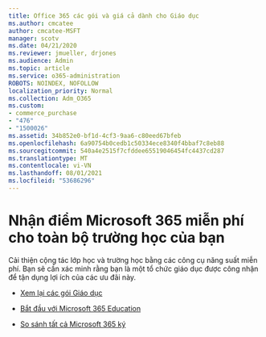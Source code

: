 ```yaml
---
title: Office 365 các gói và giá cả dành cho Giáo dục
ms.author: cmcatee
author: cmcatee-MSFT
manager: scotv
ms.date: 04/21/2020
ms.reviewer: jmueller, drjones
ms.audience: Admin
ms.topic: article
ms.service: o365-administration
ROBOTS: NOINDEX, NOFOLLOW
localization_priority: Normal
ms.collection: Adm_O365
ms.custom:
- commerce_purchase
- "476"
- "1500026"
ms.assetid: 34b852e0-bf1d-4cf3-9aa6-c80eed67bfeb
ms.openlocfilehash: 6a90754b0cedb1c50334ece8340f4bbaf7c8eb88
ms.sourcegitcommit: 540a4e2515f7cfddee65519046454fc4437cd287
ms.translationtype: MT
ms.contentlocale: vi-VN
ms.lasthandoff: 08/01/2021
ms.locfileid: "53686296"
---
```

# <a name="get-microsoft-365-free-for-your-entire-school"></a>Nhận điểm Microsoft 365 miễn phí cho toàn bộ trường học của bạn

Cải thiện cộng tác lớp học và trường học bằng các công cụ năng suất miễn phí. Bạn sẽ cần xác minh rằng bạn là một tổ chức giáo dục được công nhận để tận dụng lợi ích của các ưu đãi này.
  
- [Xem lại các gói Giáo dục](https://products.office.com/academic/compare-office-365-education-plans)

- [Bắt đầu với Microsoft 365 Education](https://support.office.com/article/get-started-with-office-365-education-ab02abe5-a1ee-458c-b749-5b44416ccf14?wt.mc_id=o365_portal_mmaven&ui=en-US&rs=en-US&ad=US)

- [So sánh tất cả Microsoft 365 ký](https://products.office.com/business/compare-more-office-365-for-business-plans)